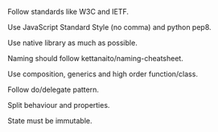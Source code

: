 Follow standards like W3C and IETF.

Use JavaScript Standard Style (no comma) and python pep8.

Use native library as much as possible.

Naming should follow kettanaito/naming-cheatsheet.

Use composition, generics and high order function/class.

Follow do/delegate pattern.

Split behaviour and properties.

State must be immutable.
